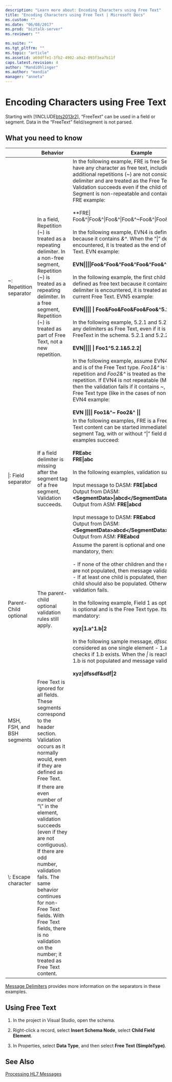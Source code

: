 ```yaml
---
description: "Learn more about: Encoding Characters using Free Text"
title: "Encoding Characters using Free Text | Microsoft Docs"
ms.custom: ""
ms.date: "06/08/2017"
ms.prod: "biztalk-server"
ms.reviewer: ""

ms.suite: ""
ms.tgt_pltfrm: ""
ms.topic: "article"
ms.assetid: a69dffe1-3fb2-4902-a9a2-093f3ea7b11f
caps.latest.revision: 4
author: "MandiOhlinger"
ms.author: "mandia"
manager: "anneta"
---
```

# Encoding Characters using Free Text
Starting with [!INCLUDE[bts2013r2](../../includes/bts2013r2-md.md)], “FreeText” can be used in a field or segment. Data in the “FreeText” field/segment is not parsed.  
  
## What you need to know  
  
|                            |                                                                                                                                                Behavior                                                                                                                                                |                                                                                                                                                                                                                                                                                                                                                                                                                                                                                                                                                                                                                                                                                                                                                                                                                                                                                     Example                                                                                                                                                                                                                                                                                                                                                                                                                                                                                                                                                                                                                                                                                                                                                                                                                                                                                      |
|----------------------------|--------------------------------------------------------------------------------------------------------------------------------------------------------------------------------------------------------------------------------------------------------------------------------------------------------|----------------------------------------------------------------------------------------------------------------------------------------------------------------------------------------------------------------------------------------------------------------------------------------------------------------------------------------------------------------------------------------------------------------------------------------------------------------------------------------------------------------------------------------------------------------------------------------------------------------------------------------------------------------------------------------------------------------------------------------------------------------------------------------------------------------------------------------------------------------------------------------------------------------------------------------------------------------------------------------------------------------------------------------------------------------------------------------------------------------------------------------------------------------------------------------------------------------------------------------------------------------------------------------------------------------------------------------------------------------------------------------------------------------------------------------------------------------------------------------------------------------------------------------------------------------------------------------------------------------------------------------------------------------------------------------------------------------------------------------------------------------------------------|
|  ~: Repetition separator   |                                  In a field, Repetition (~) is treated as a repeating delimiter. In a non-free segment, Repetition (~) is treated as a repeating delimiter. In a free segment, Repetition (~) is treated as part of Free Text, not a new repetition.                                   | In the following example, FRE is free Segment. It can have any character as free text, including ~. Any additional repetitions (~) are not considered a repetition delimiter and are treated as the Free Text content. Validation succeeds even if the child of the Free Segment is non-repeatable and contains repetition (~). FRE example:<br /><br /> **FRE&#124; Foo&^&#124;Foo&^&#124;Foo&^&#124;Foo&^~Foo&^&#124;Foo&^&#124;Foo&^&#124;Foo&^**<br /><br /> In the following example, EVN4 is defined as free text because it contains *&^*. When the “&#124;” delimiter is encountered, it is treated as the end of the current Free Text. EVN example:<br /><br /> **EVN&#124;&#124;&#124;&#124;Foo&^Foo&^Foo&^Foo&^Foo&^&#124;&#124;**<br /><br /> In the following example, the first child of EVN5 is defined as free text because it contains *&*. When the “^” delimiter is encountered, it is treated as the end of the current Free Text. EVN5 example:<br /><br /> **EVN&#124;&#124;&#124;&#124; &#124; Foo&Foo&Foo&Foo&Foo&^5.2&#124;**<br /><br /> In the following example, 5.2.1 and 5.2.2 cannot have any delimiters as Free Text, even if it is defined as FreeText in the schema. 5.2.1 and 5.2.2 example:<br /><br /> **EVN&#124;&#124;&#124;&#124; &#124; Foo1^5.2.1&5.2.2&#124;**<br /><br /> In the following example, assume EVN4 can be repeated and is of the Free Text type. *Foo1&^* is treated as the first repetition and *Foo2&^* is treated as the second repetition. If EVN4 is not repeatable (MaxOccurs = 1), then the validation fails if it contains ~, even if it is of Free Text type (like in the cases of non-Free Text fields). EVN4 example:<br /><br /> <strong>EVN &#124;&#124;&#124;&#124; Foo1&^~ Foo2&^ &#124;&#124;</strong> |
|  &#124;: Field separator   |                                                                                                     If a field delimiter is missing after the segment tag of a free segment, Validation succeeds.                                                                                                      |                                                                                                                                                                                                                                                                                                                                                                                                                                                                                                                                                                            In the following examples, FRE is a Free Text type. Free Text content can be started immediately after the FRE segment Tag, with or without “&#124;” field delimiter. Both examples succeed:<br /><br /> **FREabc** <br /> **FRE&#124;abc**<br /><br /> In the following examples, validation succeeds:<br /><br /> Input message to DASM: **FRE&#124;abcd**<br />Output from DASM: **\<SegmentData\>&#124;abcd\</SegmentData\>**<br />Output from ASM: **FRE&#124;abcd**<br /><br /> Input message to DASM: **FREabcd**<br />Output from DASM: **\<SegmentData\>abcd\</SegmentData\>**<br />Output from ASM: **FREabcd**                                                                                                                                                                                                                                                                                                                                                                                                                                                                                                                                                                             |
|   Parent-Child optional    |                                                                                                                        The parent-child optional validation rules still apply.                                                                                                                         |                                                                                                                                                                                                                                                                                                                                                                                                                                                                            Assume the parent is optional and one of its children is mandatory, then:<br /><br /> -   If none of the other children and the mandatory child are not populated, then message validation succeeds.<br />-   If at least one child is populated, then the mandatory child should also be populated. Otherwise, message validation fails.<br /><br /> In the following example, Field 1 as optional. Its *1.a* child is optional and is the Free Text type. Its *1.b* child is mandatory:<br /><br /> **xyz&#124;1.a^1.b&#124;2**<br /><br /> In the following sample message, *dfssdf*<em>&</em>*sdf* is considered as one single element - 1.a. The parser checks if 1.b exists. When the *&#124;* is reached, it assumes 1.b is not populated and message validation fails:<br /><br /> **xyz&#124;dfssdf&sdf&#124;2**                                                                                                                                                                                                                                                                                                                                                                                                                                                                             |
| MSH, FSH, and BSH segments |                                                                  Free Text is ignored for all fields. These segments correspond to the header section. Validation occurs as it normally would, even if they are defined as Free Text.                                                                  |                                                                                                                                                                                                                                                                                                                                                                                                                                                                                                                                                                                                                                                                                                                                                                                                                                                                                                                                                                                                                                                                                                                                                                                                                                                                                                                                                                                                                                                                                                                                                                                                                                                                                                                                                                                  |
|    \\: Escape character    | If there are even number of “\” in the element, validation succeeds (even if they are not contiguous). If there are odd number, validation fails. The same behavior continues for non- Free Text fields. With Free Text fields, there is no validation on the number; it treated as Free Text content. |                                                                                                                                                                                                                                                                                                                                                                                                                                                                                                                                                                                                                                                                                                                                                                                                                                                                                                                                                                                                                                                                                                                                                                                                                                                                                                                                                                                                                                                                                                                                                                                                                                                                                                                                                                                  |
  
 [Message Delimiters](../../adapters-and-accelerators/accelerator-hl7/message-delimiters.md) provides more information on the separators in these examples.  
  
## Using Free Text  
  
1.  In the project in Visual Studio, open the schema.  
  
2.  Right-click a record, select **Insert Schema Node**, select **Child Field Element**.  
  
3.  In Properties, select **Data Type**, and then select **Free Text (SimpleType)**.  
  
## See Also  
 [Processing HL7 Messages](../../adapters-and-accelerators/accelerator-hl7/processing-hl7-messages.md)
